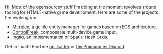 Hi! Most of the opensourcey stuff I'm doing at the moment revolves around tooling for HTML5-native game development. Here are some of the projects I'm working on:

- [Miniplex](https://github.com/hmans/miniplex), a gentle entity manager for games based on ECS architecture.
- [ControlFreak](https://github.com/hmans/controlfreak), composable multi-device game input.
- [Ingrid](https://github.com/hmans/ingrid), an implementation of Spatial Hash Grids.

Get in touch! Find me [on Twitter](https://twitter.com/hmans) or [the Poimandres Discord](https://discord.gg/aAYjm2p7c7).
